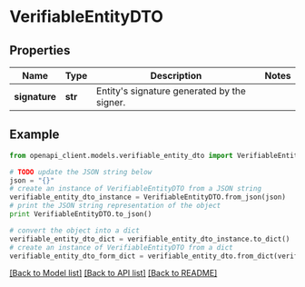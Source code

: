 # VerifiableEntityDTO


## Properties

Name | Type | Description | Notes
------------ | ------------- | ------------- | -------------
**signature** | **str** | Entity&#39;s signature generated by the signer. | 

## Example

```python
from openapi_client.models.verifiable_entity_dto import VerifiableEntityDTO

# TODO update the JSON string below
json = "{}"
# create an instance of VerifiableEntityDTO from a JSON string
verifiable_entity_dto_instance = VerifiableEntityDTO.from_json(json)
# print the JSON string representation of the object
print VerifiableEntityDTO.to_json()

# convert the object into a dict
verifiable_entity_dto_dict = verifiable_entity_dto_instance.to_dict()
# create an instance of VerifiableEntityDTO from a dict
verifiable_entity_dto_form_dict = verifiable_entity_dto.from_dict(verifiable_entity_dto_dict)
```
[[Back to Model list]](../README.md#documentation-for-models) [[Back to API list]](../README.md#documentation-for-api-endpoints) [[Back to README]](../README.md)


